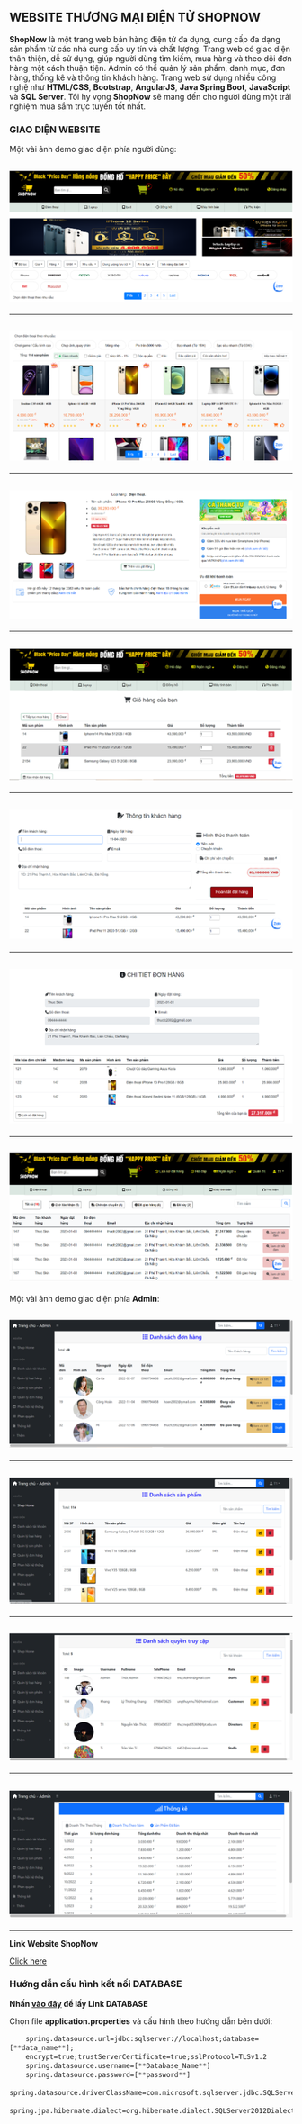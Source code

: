 ## WEBSITE THƯƠNG MẠI ĐIỆN TỬ SHOPNOW

**ShopNow** là một trang web bán hàng điện tử đa dụng, cung cấp đa dạng sản phẩm từ các nhà cung cấp uy tín và chất lượng. Trang web có giao diện thân thiện, dễ sử dụng, giúp người dùng tìm kiếm, mua hàng và theo dõi đơn hàng một cách thuận tiện. Admin có thể quản lý sản phẩm, danh mục, đơn hàng, thống kê và thông tin khách hàng. Trang web sử dụng nhiều công nghệ như **HTML/CSS**, **Bootstrap**, **AngularJS**, **Java Spring Boot**, **JavaScript** và **SQL Server**. Tôi hy vọng **ShopNow** sẽ mang đến cho người dùng một trải nghiệm mua sắm trực tuyến tốt nhất.

### GIAO DIỆN WEBSITE

Một vài ảnh demo giao diện phía người dùng:

## ![Tên ảnh](/src/main/resources/static/assets/images/anh1.png)

---

## ![Tên ảnh](/src/main/resources/static/assets/images/hinh2.png)

---

## ![Tên ảnh](/src/main/resources/static/assets/images/hinh3.png)

---

## ![Tên ảnh](/src/main/resources/static/assets/images/hinh4cart.png)

---

## ![Tên ảnh](/src/main/resources/static/assets/images/hinh5Thongtinkh.png)

---

## ![Tên ảnh](/src/main/resources/static/assets/images/hinh5.5Chitietdon.png)

---

## ![Tên ảnh](/src/main/resources/static/assets/images/hinh6lichsudathang.png)

Một vài ảnh demo giao diện phía **Admin**:

## ![Tên ảnh](/src/main/resources/static/assets/images/hinh7QLorder.png)

---

## ![Tên ảnh](/src/main/resources/static/assets/images/hinh8.png)

---

## ![Tên ảnh](/src/main/resources/static/assets/images/hinh9.png)

---

## ![Tên ảnh](/src/main/resources/static/assets/images/hinh10.png)

---

**Link Website ShopNow**

[Click here](https://github.com/ThucSkin/Website-ShopNow)

### Hướng dẫn cấu hình kết nối DATABASE

**Nhấn [vào đây](https://drive.google.com/file/d/1fJ8lP4_UDuCgg2vN3sMAJab2kcNB4pYz/view) để lấy Link DATABASE**

Chọn file **application.properties** và cấu hình theo hướng dẫn bên dưới:

```
    spring.datasource.url=jdbc:sqlserver://localhost;database=[**data_name**];
    encrypt=true;trustServerCertificate=true;sslProtocol=TLSv1.2
    spring.datasource.username=[**Database_Name**]
    spring.datasource.password=[**password**]
    spring.datasource.driverClassName=com.microsoft.sqlserver.jdbc.SQLServerDriver
    spring.jpa.hibernate.dialect=org.hibernate.dialect.SQLServer2012Dialect
```
